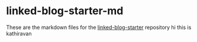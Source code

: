 # linked-blog-starter-md
These are the markdown files for the [linked-blog-starter](https://github.com/matthewwong525/linked-blog-starter) repository
hi this is kathiravan
